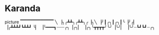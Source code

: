 # Karanda
picture
▔▔▔▔▔▔▔▔▔▔ ╲
▕╮╭┻┻╮╭┻┻╮╭▕╮╲
▕╯┃╭╮┃╭╮┃╰▕╯╭▏
▕╭┻┻┻┛┗┻┻┛ ╰▏
▕╰━━━┓┈┈┈╭╮▕╭╮▏
▕╭╮╰┳┳┳┳╯╰╯▕╰╯▏
▕╰╯┈┗┛┗┛┈╭╮
